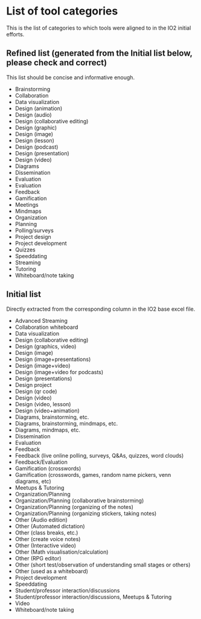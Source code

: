 # List of tool categories

This is the list of categories to which tools were aligned to in the
IO2 initial efforts.

## Refined list (generated from the Initial list below, please check and correct)

This list should be concise and informative enough. 

- Brainstorming
- Collaboration
- Data visualization
- Design (animation)
- Design (audio)
- Design (collaborative editing)
- Design (graphic)
- Design (image)
- Design (lesson)
- Design (podcast)
- Design (presentation)
- Design (video)
- Diagrams
- Dissemination
- Evaluation
- Evaluation
- Feedback
- Gamification
- Meetings
- Mindmaps
- Organization
- Planning
- Polling/surveys
- Project design
- Project development
- Quizzes
- Speeddating
- Streaming
- Tutoring
- Whiteboard/note taking


## Initial list

Directly extracted from the corresponding column in the IO2 base excel file.

- Advanced Streaming
- Collaboration whiteboard
- Data visualization
- Design (collaborative editing)
- Design (graphics, video)
- Design (image)
- Design (image+presentations)
- Design (image+video)
- Design (image+video for podcasts)
- Design (presentations)
- Design project
- Design (qr code)
- Design (video)
- Design (video, lesson)
- Design (video+animation)
- Diagrams, brainstorming, etc.
- Diagrams, brainstorming, mindmaps, etc.
- Diagrams, mindmaps, etc.
- Dissemination
- Evaluation
- Feedback
- Feedback (live online polling, surveys, Q&As, quizzes, word clouds)
- Feedback/Evaluation
- Gamification (crosswords)
- Gamification (crosswords, games, random name pickers, venn diagrams, etc)
- Meetups & Tutoring
- Organization/Planning
- Organization/Planning (collaborative brainstorming)
- Organization/Planning (organizing of the notes)
- Organization/Planning (organizing stickers, taking notes)
- Other (Audio edition)
- Other (Automated dictation)
- Other (class breaks, etc.)
- Other (create voice notes)
- Other (Interactive video)
- Other (Math visualisation/calculation)
- Other (RPG editor)
- Other (short test/observation of understanding small stages or others)
- Other (used as a whiteboard)
- Project development
- Speeddating
- Student/professor interaction/discussions
- Student/professor interaction/discussions, Meetups & Tutoring
- Video
- Whiteboard/note taking
